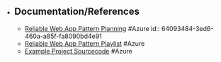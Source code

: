 - ## Documentation/References
	- [Reliable Web App Pattern Planning](https://learn.microsoft.com/en-us/azure/architecture/reference-architectures/reliable-web-app/dotnet/pattern-overview) #Azure
	  id:: 64093484-3ed6-460a-a85f-fa8090bd4e91
	- [Reliable Web App Pattern Playlist](https://www.youtube.com/playlist?list=PLI7iePan8aH54gIDJquV61dE3ENyaDi3Q) #Azure
	- [Example Project Sourcecode](https://github.com/Azure/reliable-web-app-pattern-dotnet) #Azure